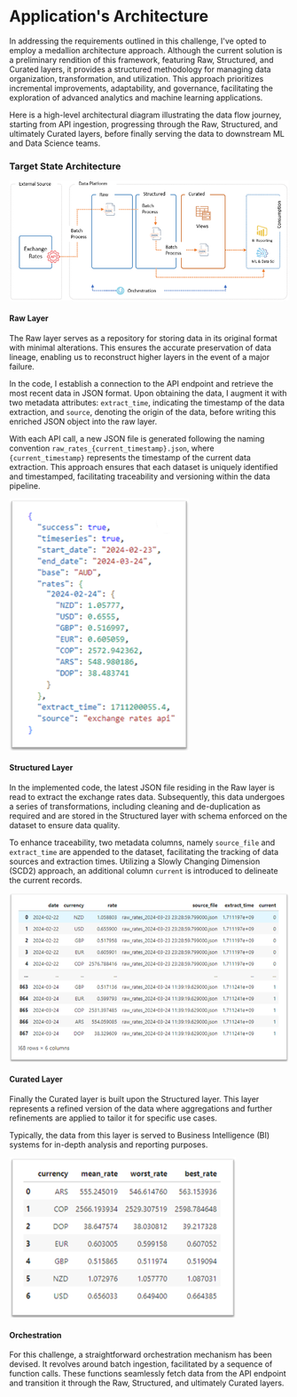 # Application's Architecture

In addressing the requirements outlined in this challenge, I've opted to employ a medallion architecture approach. Although the current solution is a preliminary rendition of this framework, featuring Raw, Structured, and Curated layers, it provides a structured methodology for managing data organization, transformation, and utilization. This approach prioritizes incremental improvements, adaptability, and governance, facilitating the exploration of advanced analytics and machine learning applications.

Here is a high-level architectural diagram illustrating the data flow journey, starting from API ingestion, progressing through the Raw, Structured, and ultimately Curated layers, before finally serving the data to downstream ML and Data Science teams.

### Target State Architecture
![Target Architecture](./img/architecture-diagram.png)

#### Raw Layer
The Raw layer serves as a repository for storing data in its original format with minimal alterations. This ensures the accurate preservation of data lineage, enabling us to reconstruct higher layers in the event of a major failure.

In the code, I establish a connection to the API endpoint and retrieve the most recent data in JSON format. Upon obtaining the data, I augment it with two metadata attributes: `extract_time`, indicating the timestamp of the data extraction, and `source`, denoting the origin of the data, before writing this enriched JSON object into the raw layer. 

With each API call, a new JSON file is generated following the naming convention `raw_rates_{current_timestamp}.json`, where `{current_timestamp}` represents the timestamp of the current data extraction. This approach ensures that each dataset is uniquely identified and timestamped, facilitating traceability and versioning within the data pipeline.

![Raw json file](./img/raw.png)


#### Structured Layer
In the implemented code, the latest JSON file residing in the Raw layer is read to extract the exchange rates data. Subsequently, this data undergoes a series of transformations, including cleaning and de-duplication as required and are stored in the Structured layer with schema enforced on the dataset to ensure data quality.

To enhance traceability, two metadata columns, namely `source_file` and `extract_time` are appended to the dataset, facilitating the tracking of data sources and extraction times. Utilizing a Slowly Changing Dimension (SCD2) approach, an additional column `current` is introduced to delineate the current records.

![Structured json file](./img/structured.png)


#### Curated Layer
Finally the Curated layer is built upon the Structured layer. This layer represents a refined version of the data where aggregations and further refinements are applied to tailor it for specific use cases.  

Typically, the data from this layer is served to Business Intelligence (BI) systems for in-depth analysis and reporting purposes.

![Curated json file](./img/curated.png)

#### Orchestration
For this challenge, a straightforward orchestration mechanism has been devised. It revolves around batch ingestion, facilitated by a sequence of function calls. These functions seamlessly fetch data from the API endpoint and transition it through the Raw, Structured, and ultimately Curated layers.

